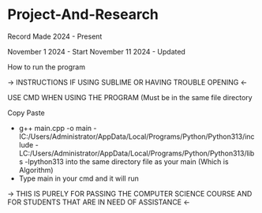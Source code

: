 # Project-And-Research
Record Made 2024 - Present

November 1 2024 - Start
November 11 2024 - Updated

How to run the program 

-> INSTRUCTIONS IF USING SUBLIME OR HAVING TROUBLE OPENING <-  

USE CMD WHEN USING THE PROGRAM (Must be in the same file directory

Copy Paste 
* g++ main.cpp -o main -IC:/Users/Administrator/AppData/Local/Programs/Python/Python313/include -LC:/Users/Administrator/AppData/Local/Programs/Python/Python313/libs -lpython313
into the same directory file as your main (Which is Algorithm)
* Type main in your cmd and it will run


-> THIS IS PURELY FOR PASSING THE COMPUTER SCIENCE COURSE AND FOR STUDENTS THAT ARE IN NEED OF ASSISTANCE <-


